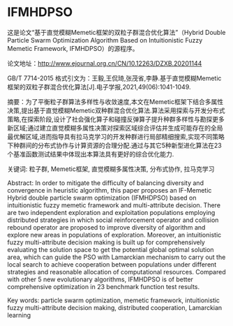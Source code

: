 # IFMHDPSO 

这是论文“基于直觉模糊Memetic框架的双粒子群混合优化算法”（Hybrid Double Particle Swarm Optimization Algorithm Based on Intuitionistic Fuzzy Memetic Framework, IFMHDPSO）的源程序。

论文地址：http://www.ejournal.org.cn/CN/10.12263/DZXB.20201144


GB/T 7714-2015 格式引文为：王毅,王侃琦,张茂省,李静.基于直觉模糊Memetic框架的双粒子群混合优化算法[J].电子学报,2021,49(06):1041-1049.


摘要：为了平衡粒子群算法多样性与收敛速度,本文在Memetic框架下结合多属性决策,提出基于直觉模糊Memetic双种群混合优化算法.算法采用探索与开发分布式策略,在探索阶段,设计了社会强化算子和碰撞反弹算子提升种群多样性与勘探更多新区域;通过建立直觉模糊多属性决策对探索区域综合评估并生成可能存在的全局最优解区域,进而指导具有拉马克学习的开发种群进行局部精细搜索,实现不同策略下种群间的分布式协作与计算资源的合理分配.通过与其它5种新型进化算法在23个基准函数测试结果中体现出本算法具有更好的综合优化能力. 

关键词: 粒子群, Memetic框架, 直觉模糊多属性决策, 分布式协作, 拉马克学习


Abstract: In order to mitigate the difficulty of balancing diversity and convergence in heuristic algorithm, this paper proposes an IF-Memetic Hybrid double particle swarm optimization (IFMHDPSO) based on intuitionistic fuzzy memetic framework and multi-attribute decision. There are two independent exploration and exploitation populations employing distributed strategies in which social reinforcement operator and collision rebound operator are proposed to improve diversity of algorithm and explore new areas in populations of exploration. Moreover, an intuitionistic fuzzy multi-attribute decision making is built up for comprehensively evaluating the solution space to get the potential global optimal solution area, which can guide the PSO with Lamarckian mechanism to carry out the local search to achieve cooperation between populations under different strategies and reasonable allocation of computational resources. Compared with other 5 new evolutionary algorithms, IFMHDPSO is of better comprehensive optimization in 23 benchmark function test results.

Key words: particle swarm optimization, memetic framework, intuitionistic fuzzy multi-attribute decision making, distributed cooperation, Lamarckian learning
